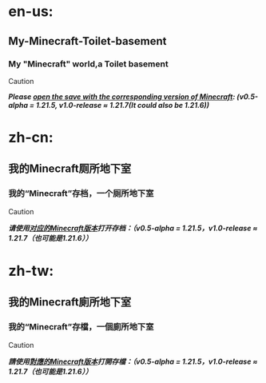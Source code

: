# en-us:

## My-Minecraft-Toilet-basement
### My "Minecraft" world,a Toilet basement

> [!CAUTION]
>***Please <ins>open the save with the corresponding version of Minecraft</ins>: (v0.5-alpha = 1.21.5, v1.0-release ≈ 1.21.7(It could also be 1.21.6))***


# zh-cn:

## 我的Minecraft厕所地下室
### 我的“Minecraft”存档，一个厕所地下室

> [!CAUTION]
> ***请使用<ins>对应的Minecraft版本</ins>打开存档：（v0.5-alpha = 1.21.5，v1.0-release ≈ 1.21.7（也可能是1.21.6））***


# zh-tw:
## 我的Minecraft廁所地下室
### 我的“Minecraft”存檔，一個廁所地下室

> [!CAUTION]
> ***請使用<ins>對應的Minecraft版本</ins>打開存檔：（v0.5-alpha = 1.21.5，v1.0-release ≈ 1.21.7（也可能是1.21.6））***
